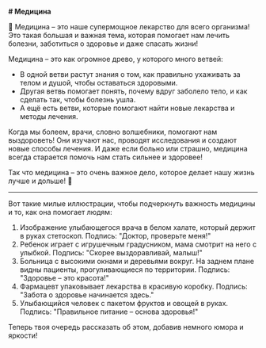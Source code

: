 **# Медицина**

🏥 Медицина – это наше супермощное лекарство для всего организма! Это такая большая и важная тема, которая помогает нам лечить болезни, заботиться о здоровье и даже спасать жизни!

Медицина – это как огромное древо, у которого много ветвей:
- В одной ветви растут знания о том, как правильно ухаживать за телом и душой, чтобы оставаться здоровыми.
- Другая ветвь помогает понять, почему вдруг заболело тело, и как сделать так, чтобы болезнь ушла.
- А ещё есть ветви, которые помогают найти новые лекарства и методы лечения.

Когда мы болеем, врачи, словно волшебники, помогают нам выздороветь! Они изучают нас, проводят исследования и создают новые способы лечения. И даже если больно или страшно, медицина всегда старается помочь нам стать сильнее и здоровее!

Так что медицина – это очень важное дело, которое делает нашу жизнь лучше и дольше! 💚

---

Вот такие милые иллюстрации, чтобы подчеркнуть важность медицины и то, как она помогает людям:

1. Изображение улыбающегося врача в белом халате, который держит в руках стетоскоп. Подпись: "Доктор, проверьте меня!"
2. Ребенок играет с игрушечным градусником, мама смотрит на него с улыбкой. Подпись: "Скорее выздоравливай, малыш!"
3. Больница с высокими окнами и деревьями вокруг. На заднем плане видны пациенты, прогуливающиеся по территории. Подпись: "Здоровье – это красота!"
4. Фармацевт упаковывает лекарства в красивую коробку. Подпись: "Забота о здоровье начинается здесь."
5. Улыбающийся человек с пакетом фруктов и овощей в руках. Подпись: "Правильное питание – основа здоровья!"

Теперь твоя очередь рассказать об этом, добавив немного юмора и яркости!